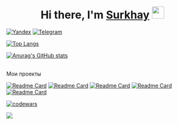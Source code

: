 <h1 align="center">Hi there, I'm <a href="" target="_blank">Surkhay</a> 
<img src="https://github.com/blackcater/blackcater/raw/main/images/Hi.gif" height="32"/></h1>


[![Yandex](https://img.shields.io/badge/-surkhaygg@ya.ru-F9DB60?style=flat-square&logo=Yandex&logoColor=FF3333)](mailto:surkhaygg@ya.ru) [![Telegram](https://img.shields.io/badge/Telegram-blue?style=flat-square&logo=Telegram)](https://t.me/yahkruS)

<!---Для компактной версии-->
[![Top Langs](https://github-readme-stats.vercel.app/api/top-langs/?username=surkhay911&layout=compact)](https://github.com/surkhay911/github-readme-stats)


[![Anurag's GitHub stats](https://github-readme-stats.vercel.app/api?username=surkhay911)](https://github.com/surkhay911/github-readme-stats)

<br>Мои проекты</br>

[![Readme Card](https://github-readme-stats.vercel.app/api/pin/?username=surkhay911&repo=tracker)](https://github.com/surkhay911/tracker)
[![Readme Card](https://github-readme-stats.vercel.app/api/pin/?username=surkhay911&repo=landing_page-for-lidsandpoint)](https://github.com/surkhay911/landing_page-for-lidsandpoint)
[![Readme Card](https://github-readme-stats.vercel.app/api/pin/?username=surkhay911&repo=dataset_for-heart.csv)](https://github.com/surkhay911/dataset_for-heart.csv)
[![Readme Card](https://github-readme-stats.vercel.app/api/pin/?username=surkhay911&repo=Create-js-content)](https://github.com/surkhay911/Create-js-content)
[![Readme Card](https://github-readme-stats.vercel.app/api/pin/?username=surkhay911&repo=different-web-examples)](https://github.com/surkhay911/different-web-examples)


[![codewars](https://www.codewars.com/users/surkhay/badges/large)](https://www.codewars.com/users/surkhay) 

![](https://komarev.com/ghpvc/?username=your-github-surkhay911)

